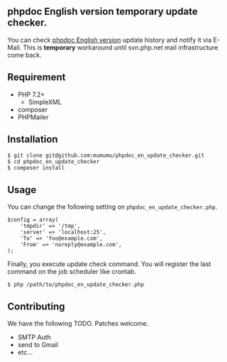 ## phpdoc English version temporary update checker.

You can check [phpdoc English version](https://github.com/php/doc-en/) update history and notify it via E-Mail.
This is **temporary** workaround until svn.php.net mail infrastructure come back.

## Requirement

- PHP 7.2+
  * SimpleXML
- composer
- PHPMailer

## Installation

```
$ git clone git@github.com:mumumu/phpdoc_en_update_checker.git
$ cd phpdoc_en_update_checker
$ composer install
```

## Usage

You can change the following setting on `phpdoc_en_update_checker.php`.

```
$config = array(
    'tmpdir' => '/tmp',
    'server' => 'localhost:25',
    'To' => 'foo@example.com',
    'From' => 'noreply@example.com',
);
```

Finally, you execute update check command. You will register the last command on the job scheduler like crontab.

```
$ php /path/to/phpdoc_en_update_checker.php
```

## Contributing

We have the following TODO. Patches welcome.

- SMTP Auth
- send to Gmail
- etc...
